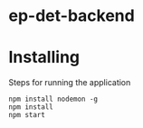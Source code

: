 # ep-det-backend

# Installing

Steps for running the application

```
npm install nodemon -g
npm install
npm start
```
